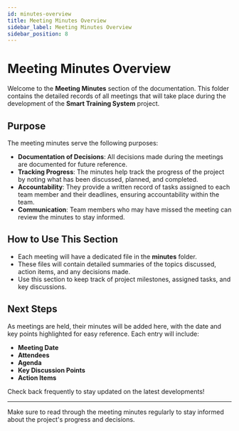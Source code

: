 ```yaml
---
id: minutes-overview
title: Meeting Minutes Overview
sidebar_label: Meeting Minutes Overview
sidebar_position: 8
---
```


# Meeting Minutes Overview

Welcome to the **Meeting Minutes** section of the documentation. This folder contains the detailed records of all meetings that will take place during the development of the **Smart Training System** project.

## Purpose

The meeting minutes serve the following purposes:

- **Documentation of Decisions**: All decisions made during the meetings are documented for future reference.
- **Tracking Progress**: The minutes help track the progress of the project by noting what has been discussed, planned, and completed.
- **Accountability**: They provide a written record of tasks assigned to each team member and their deadlines, ensuring accountability within the team.
- **Communication**: Team members who may have missed the meeting can review the minutes to stay informed.

## How to Use This Section

- Each meeting will have a dedicated file in the **minutes** folder.
- These files will contain detailed summaries of the topics discussed, action items, and any decisions made.
- Use this section to keep track of project milestones, assigned tasks, and key discussions.

## Next Steps

As meetings are held, their minutes will be added here, with the date and key points highlighted for easy reference. Each entry will include:

- **Meeting Date**
- **Attendees**
- **Agenda**
- **Key Discussion Points**
- **Action Items**

Check back frequently to stay updated on the latest developments!

---

Make sure to read through the meeting minutes regularly to stay informed about the project's progress and decisions.

